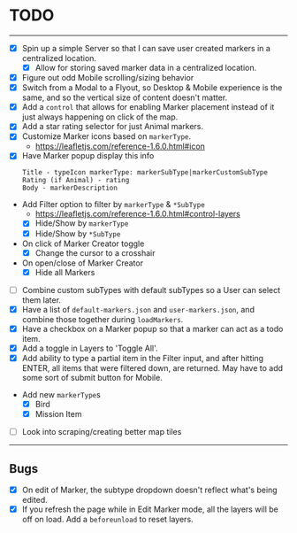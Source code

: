 # TODO

---

- [x] Spin up a simple Server so that I can save user created markers in a
centralized location.
  - [x] Allow for storing saved marker data in a centralized location.
- [x] Figure out odd Mobile scrolling/sizing behavior
- [x] Switch from a Modal to a Flyout, so Desktop & Mobile experience is the
same, and so the vertical size of content doesn't matter.
- [x] Add a `control` that allows for enabling Marker placement instead of it
just always happening on click of the map.
- [x] Add a star rating selector for just Animal markers.
- [x] Customize Marker icons based on `markerType`.
  - https://leafletjs.com/reference-1.6.0.html#icon
- [x] Have Marker popup display this info
  ```
  Title - typeIcon markerType: markerSubType|markerCustomSubType
  Rating (if Animal) - rating
  Body - markerDescription
  ```
- Add Filter option to filter by `markerType` & `*SubType`
  - https://leafletjs.com/reference-1.6.0.html#control-layers
  - [x] Hide/Show by `markerType`
  - [x] Hide/Show by `*SubType`
- On click of Marker Creator toggle
  - [x] Change the cursor to a crosshair
- On open/close of Marker Creator
  - [x] Hide all Markers
- [ ] Combine custom subTypes with default subTypes so a User can select them later.
- [x] Have a list of `default-markers.json` and `user-markers.json`, and combine
those together during `loadMarkers`.
- [x] Have a checkbox on a Marker popup so that a marker can act as a todo item.
- [x] Add a toggle in Layers to 'Toggle All'.
- [x] Add ability to type a partial item in the Filter input, and after hitting
ENTER, all items that were filtered down, are returned. May have to add some
sort of submit button for Mobile.
- Add new `markerType`s
  - [x] Bird
  - [x] Mission Item
- [ ] Look into scraping/creating better map tiles

---

## Bugs

- [x] On edit of Marker, the subtype dropdown doesn't reflect what's being edited.
- [x] If you refresh the page while in Edit Marker mode, all the layers
will be off on load. Add a `beforeunload` to reset layers.

